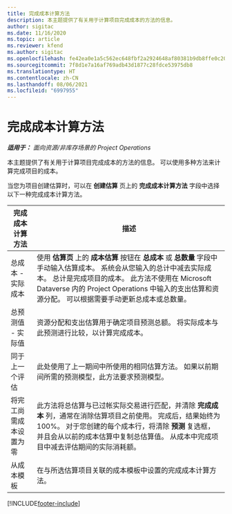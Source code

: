 ```yaml
---
title: 完成成本计算方法
description: 本主题提供了有关用于计算项目完成成本的方法的信息。
author: sigitac
ms.date: 11/16/2020
ms.topic: article
ms.reviewer: kfend
ms.author: sigitac
ms.openlocfilehash: fe42ea0e1a5c562ec648fbf2a2924648af80381b9db8ffe0c209cb5247bb2ba2
ms.sourcegitcommit: 7f8d1e7a16af769adb43d1877c28fdce53975db8
ms.translationtype: HT
ms.contentlocale: zh-CN
ms.lasthandoff: 08/06/2021
ms.locfileid: "6997955"
---
```

# <a name="cost-to-complete-methods"></a>完成成本计算方法

_**适用于：** 面向资源/非库存场景的 Project Operations_

本主题提供了有关用于计算项目完成成本的方法的信息。 可以使用多种方法来计算完成项目的成本。 

当您为项目创建估算时，可以在 **创建估算** 页上的 **完成成本计算方法** 字段中选择以下一种完成成本计算方法。

| 完成成本计算方法    | 描述                                                                                                                                                                                                                                                                                                                                                                                                                                                                                        |
|------------------------------|----------------------------------------------------------------------------------------------------------------------------------------------------------------------------------------------------------------------------------------------------------------------------------------------------------------------------------------------------------------------------------------------------------------------------------------------------------------------------------------------------|
| 总成本 - 实际成本            | 使用 **估算页** 上的 **成本估算** 按钮在 **总成本** 或 **总数量** 字段中手动输入估算成本。 系统会从您输入的总计中减去实际成本。 总计是完成项目的成本。 此方法不使用在 Microsoft Dataverse 内的 Project Operations 中输入的支出估算和资源分配。 可以根据需要手动更新总成本或总数量。  |
| 总预测值 - 实际值        | 资源分配和支出估算用于确定项目预测总额。 将实际成本与此预测进行比较，以计算完成成本。                                                                                                                                                                                                                                                                          |
| 同于上一个评估         | 此处使用了上一期间中所使用的相同估算方法。 如果以前期间所需的预测模型，此方法要求预测模型。                                                                                                                                                                                                                                                                                                                           |
| 将完工尚需成本设置为零 | 此方法将总估算与已过帐实际交易进行匹配，并清除 **完成成本** 列，通常在消除估算项目之前使用。 完成后，结果始终为 100%。 对于您创建的每个成本行，将清除 **预测** 复选框，并且会从以前的成本估算中复制总估算值。 从成本中完成项目中减去评估期间的实际消耗额。              |
| 从成本模板           | 在与所选估算项目关联的成本模板中设置的完成成本计算方法。                                                                                                                                                                                                                                                                                                                                                                          |


[!INCLUDE[footer-include](../includes/footer-banner.md)]